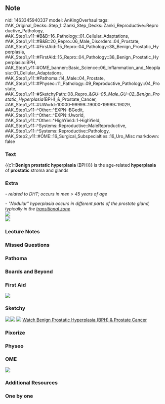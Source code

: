 ## Note
nid: 1463345940337
model: AnKingOverhaul
tags: #AK_Original_Decks::Step_1::Zanki_Step_Decks::Zanki_Reproductive::Reproductive_Pathology, #AK_Step1_v11::#B&B::16_Pathology::01_Cellular_Adaptations, #AK_Step1_v11::#B&B::20_Repro::06_Male_Disorders::04_Prostate, #AK_Step1_v11::#FirstAid::15_Repro::04_Pathology::38_Benign_Prostatic_Hyperplasia, #AK_Step1_v11::#FirstAid::15_Repro::04_Pathology::38_Benign_Prostatic_Hyperplasia::BPH, #AK_Step1_v11::#OME_banner::Basic_Science::06_Inflammation_and_Neoplasia::01_Cellular_Adaptations, #AK_Step1_v11::#Pathoma::14_Male::04_Prostate, #AK_Step1_v11::#Physeo::11_Pathology::09_Reproductive_Pathology::04_Prostate, #AK_Step1_v11::#SketchyPath::08_Repro_&_GU::05_Male_GU::02_Benign_Prostatic_Hyperplasia_(BPH)_&_Prostate_Cancer, #AK_Step1_v11::#UWorld::10000-99999::19000-19999::19029, #AK_Step1_v11::^Other::^EXPN::BGedit, #AK_Step1_v11::^Other::^EXPN::Uworld, #AK_Step1_v11::^Other::^HighYield::1-HighYield, #AK_Step1_v11::^Systems::Reproductive::MaleReproductive, #AK_Step1_v11::^Systems::Reproductive::Pathology, #AK_Step2_v11::#OME::16_Surgical_Subspecialties::16_Uro_Misc
markdown: false

### Text
<div>
  {{c1::<b>Benign prostatic hyperplasia</b> (BPH)}} is the
  age-related <b>hyperplasia</b> of <b>prostatic</b> stroma and
  glands
</div>

### Extra
<i>- related to DHT; occurs in men > 45 years of age</i>
<div>
  <i>- "Nodular" hyperplasia occurs in different parts of the
  prostate gland, typically in the <u>transitional zone</u></i>
  <div>
    <i><img src="paste-96112778149889.jpg"></i>
  </div>
</div>
<div>
  <i><img src="paste-561206196699137.jpg"></i>
</div>

### Lecture Notes


### Missed Questions


### Pathoma


### Boards and Beyond


### First Aid
<img src="tmpQGRhFV.png">

### Sketchy
<img src="1.%20Benign%20Prostatic%20Hyperplasia.png"><img src=
"5.%20Benign%20Prostatic%20Hyperplasia%20Smooth%20Symmetric%20Enlargement%20of%20Prostate.jpg">
<img src=
"Complete%20Sketch-c420eb4e8081afcde5802a2be951ef9a9f4ba9d2_1566160514431.jpg">
 <a href=
"https://dashboard.sketchy.com/study/medical/courses/medical-pathophysiology/units/medical-pathophysiology-reproductive-gu/videos/medical-pathophysiology-reproductive-and-gu-male-gu-benign-prostatic-hyperplasia-bph-and-prostate-cancer?utm_source=anki&utm_medium=partnership&utm_campaign=february_update&utm_content=medical">
Watch Benign Prostatic Hyperplasia (BPH) & Prostate Cancer</a>

### Pixorize


### Physeo


### OME
<div class="ome-widget">
  <a href=
  "https://onlinemeded.org/spa/inflammation-and-neoplasia/cellular-adaptations/acquire?ref=anki">
  <img src="_OME_AnkiFlashcards_Lesson_4.png"></a>
</div>

### Additional Resources


### One by one

